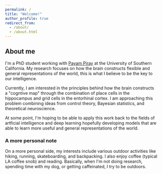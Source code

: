 ```yaml
---
permalink: /
title: "Welcome!"
author_profile: true
redirect_from: 
  - /about/
  - /about.html
---
```


## About me
I'm a PhD student working with [Payam Piray](https://www.piraylab.com/) at the University of Southern California. My research focuses on how the brain constructs flexible and general representations of the world, this is what I believe to be the key to our intelligence. 

Currently, I am interested in the principles behind how the brain constructs a "cogntive map" through the combination of place cells in the hippocampus and grid cells in the entorhinal cortex. I am approaching this problem combining ideas from control theory, Bayesian statistics, and theoretical neuroscience.

At some point, I'm hoping to be able to apply this work back to the fields of artficial intelligence and deep learning hopefully developing models that are able to learn more useful and general representations of the world.

### A more personal note
On a more personal side, my interests include various outdoor activities like hiking, running, skateboarding, and backpacking. I also enjoy coffee (typical LA coffee snob) and reading. Basically, when I'm not doing research, spending time with my dog, or getting caffeinated, I try to be outdoors.